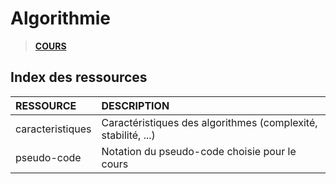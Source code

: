 # Algorithmie

> [**COURS**](https://www.youtube.com/playlist?list=PLrSOXFDHBtfE0AkOm795c2qpLQJNiEBbZ)

## Index des ressources

|RESSOURCE|DESCRIPTION|
|:--|:--|
|caracteristiques|Caractéristiques des algorithmes (complexité, stabilité, ...)|
|pseudo-code|Notation du pseudo-code choisie pour le cours|
